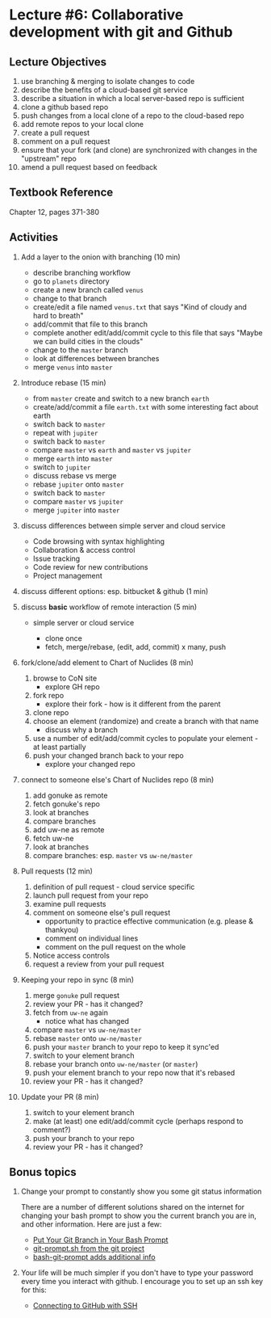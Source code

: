 # Lecture #6: Collaborative development with git and Github

## Lecture Objectives

1. use branching & merging to isolate changes to code
1. describe the benefits of a cloud-based git service
1. describe a situation in which a local server-based repo is sufficient
1. clone a github based repo
1. push changes from a local clone of a repo to the cloud-based repo
1. add remote repos to your local clone
1. create a pull request
1. comment on a pull request
1. ensure that your fork (and clone) are synchronized with changes in the
   "upstream" repo
1. amend a pull request based on feedback

## Textbook Reference

Chapter 12, pages 371-380

## Activities

1. Add a layer to the onion with branching (10 min)

   * describe branching workflow
   * go to `planets` directory
   * create a new branch called `venus`
   * change to that branch
   * create/edit a file named `venus.txt` that says "Kind of cloudy and hard to breath"
   * add/commit that file to this branch
   * complete another edit/add/commit cycle to this file that says "Maybe we
   can build cities in the clouds"
   * change to the `master` branch
   * look at differences between branches
   * merge `venus` into `master`

1. Introduce rebase (15 min)

   * from `master` create and switch to a new branch `earth`
   * create/add/commit a file `earth.txt` with some interesting fact about earth
   * switch back to `master`
   * repeat with `jupiter`
   * switch back to `master`
   * compare `master` vs `earth` and `master` vs `jupiter`
   * merge `earth` into `master`
   * switch to `jupiter`
   * discuss rebase vs merge
   * rebase `jupiter` onto `master`
   * switch back to `master`
   * compare `master` vs `jupiter`
   * merge `jupiter` into `master`

1. discuss differences between simple server and cloud service

   * Code browsing with syntax highlighting
   * Collaboration & access control
   * Issue tracking
   * Code review for new contributions
   * Project management

1. discuss different options: esp. bitbucket & github (1 min)

1. discuss **basic** workflow of remote interaction (5 min)

   * simple server or cloud service

     * clone once
     * fetch, merge/rebase, (edit, add, commit) x many, push 

1. fork/clone/add element to Chart of Nuclides  (8 min)
   1. browse to CoN site
      * explore GH repo
   1. fork repo
      * explore their fork - how is it different from the parent
   1. clone repo
   1. choose an element (randomize) and create a branch with that name
      * discuss why a branch
   1. use a number of edit/add/commit cycles to populate your element - at least partially
   1. push your changed branch back to your repo
      * explore your changed repo

1. connect to someone else's Chart of Nuclides repo  (8 min)
   1. add gonuke as remote
   1. fetch gonuke's repo
   1. look at branches
   1. compare branches
   1. add uw-ne as remote
   1. fetch uw-ne
   1. look at branches
   1. compare branches: esp. `master` vs `uw-ne/master`

1. Pull requests (12 min)
   1. definition of pull request - cloud service specific
   1. launch pull request from your repo
   1. examine pull requests
   1. comment on someone else's pull request
      * opportunity to practice effective communication (e.g. please &
        thankyou)
      * comment on individual lines
      * comment on the pull request on the whole
   1. Notice access controls
   1. request a review from your pull request

1. Keeping your repo in sync  (8 min)
   1. merge `gonuke` pull request
   1. review your PR - has it changed?
   1. fetch from `uw-ne` again
      * notice what has changed
   1. compare `master` vs `uw-ne/master`
   1. rebase `master` onto `uw-ne/master`
   1. push your `master` branch to your repo to keep it sync'ed
   1. switch to your element branch
   1. rebase your branch onto `uw-ne/master` (or `master`)
   1. push your element branch to your repo now that it's rebased
   1. review your PR - has it changed?

1. Update your PR (8 min)
   1. switch to your element branch
   1. make (at least) one edit/add/commit cycle (perhaps respond to comment?)
   1. push your branch to your repo
   1. review your PR - has it changed?

## Bonus topics

1. Change your prompt to constantly show you some git status information

   There are a number of different solutions shared on the internet for
   changing your bash prompt to show you the current branch you are in, and
   other information.  Here are just a few:
 
   * [Put Your Git Branch in Your Bash Prompt](http://code-worrier.com/blog/git-branch-in-bash-prompt/)
   * [git-prompt.sh from the git project](https://github.com/git/git/blob/master/contrib/completion/git-prompt.sh)
   * [bash-git-prompt adds additional info](https://github.com/magicmonty/bash-git-prompt)

1. Your life will be much simpler if you don't have to type your password
   every time you interact with github.  I encourage you to set up an ssh key
   for this:

    * [Connecting to GitHub with SSH](https://help.github.com/articles/connecting-to-github-with-ssh/)
